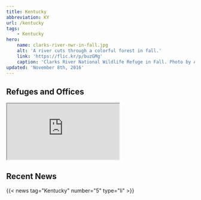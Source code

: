 ```yaml
---
title: Kentucky
abbreviation: KY
url: /kentucky
tags:
    - Kentucky
hero:
    name: clarks-river-nwr-in-fall.jpg
    alt: 'A river cuts through a colorful forest in fall.'
    link: 'https://flic.kr/p/buzGMg'
    caption: 'Clarks River National Wildlife Refuge in Fall. Photo by Andy Eller, USFWS.'
updated: 'November 8th, 2016'
---
```


## Refuges and Offices
<iframe src="https://usfws.github.io/southeast-mega-map/?state=KY&scroll=false" class="state-map"></iframe>

## Recent News
{{< news tag="Kentucky" number="5" type="li" >}}
